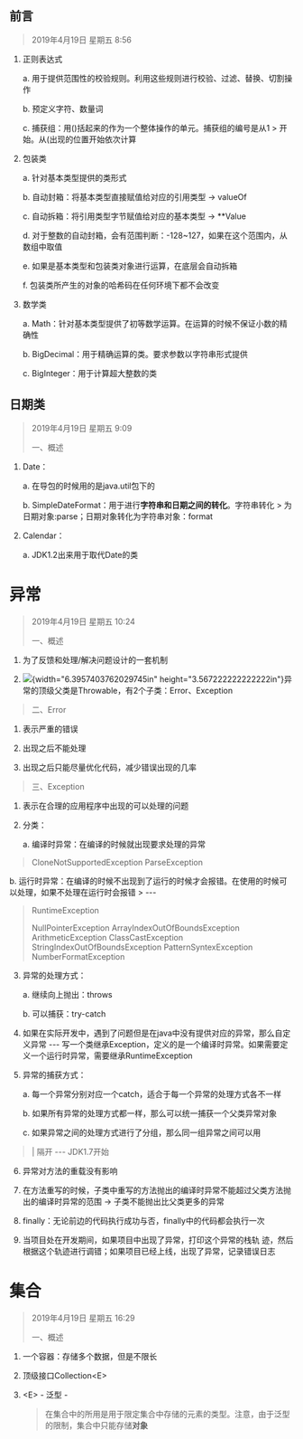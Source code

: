 ## 前言

> 2019年4月19日 星期五 8:56

1.  正则表达式

    a.  用于提供范围性的校验规则。利用这些规则进行校验、过滤、替换、切割操作

    b.  预定义字符、数量词

    c.  捕获组：用()括起来的作为一个整体操作的单元。捕获组的编号是从1
        > 开始。从(出现的位置开始依次计算

2.  包装类

    a.  针对基本类型提供的类形式

    b.  自动封箱：将基本类型直接赋值给对应的引用类型 -\> valueOf

    c.  自动拆箱：将引用类型字节赋值给对应的基本类型 -\> \*\*Value

    d.  对于整数的自动封箱，会有范围判断：-128\~127，如果在这个范围内，从数组中取值

    e.  如果是基本类型和包装类对象进行运算，在底层会自动拆箱

    f.  包装类所产生的对象的哈希码在任何环境下都不会改变

3.  数学类

    a.  Math：针对基本类型提供了初等数学运算。在运算的时候不保证小数的精确性

    b.  BigDecimal：用于精确运算的类。要求参数以字符串形式提供

    c.  BigInteger：用于计算超大整数的类

## 日期类

> 2019年4月19日 星期五 9:09
>
> 一、概述

1.  Date：

    a.  在导包的时候用的是java.util包下的

    b.  SimpleDateFormat：用于进行**字符串和日期之间的转化**。字符串转化
        > 为日期对象:parse；日期对象转化为字符串对象：format

2.  Calendar：

    a.  JDK1.2出来用于取代Date的类

# 异常

> 2019年4月19日 星期五 10:24
>
> 一、概述

1.  为了反馈和处理/解决问题设计的一套机制

2.  ![](media/image1.jpeg){width="6.3957403762029745in"
    height="3.567222222222222in"}异常的顶级父类是Throwable，有2个子类：Error、Exception

> 二、Error

1.  表示严重的错误

2.  出现之后不能处理

3.  出现之后只能尽量优化代码，减少错误出现的几率

> 三、Exception

1.  表示在合理的应用程序中出现的可以处理的问题

2.  分类：

    a.  编译时异常：在编译的时候就出现要求处理的异常

> CloneNotSupportedException ParseException

b.  运行时异常：在编译的时候不出现到了运行的时候才会报错。在使用的时候可以处理，如果不处理在运行时会报错
    > \-\--

> RuntimeException
>
> NullPointerException ArrayIndexOutOfBoundsException
> ArithmeticException ClassCastException StringIndexOutOfBoundsException
> PatternSyntexException NumberFormatException

3.  异常的处理方式：

    a.  继续向上抛出：throws

    b.  可以捕获：try-catch

4.  如果在实际开发中，遇到了问题但是在java中没有提供对应的异常，那么自定义异常
    \-\--
    写一个类继承Exception，定义的是一个编译时异常。如果需要定义一个运行时异常，需要继承RuntimeException

5.  异常的捕获方式：

    a.  每一个异常分别对应一个catch，适合于每一个异常的处理方式各不一样

    b.  如果所有异常的处理方式都一样，那么可以统一捕获一个父类异常对象

    c.  如果异常之间的处理方式进行了分组，那么同一组异常之间可以用

> \| 隔开 \-\-- JDK1.7开始

6.  异常对方法的重载没有影响

7.  在方法重写的时候，子类中重写的方法抛出的编译时异常不能超过父类方法抛出的编译时异常的范围
    -\> 子类不能抛出比父类更多的异常

8.  finally：无论前边的代码执行成功与否，finally中的代码都会执行一次

9.  当项目处在开发期间，如果项目中出现了异常，打印这个异常的栈轨
    迹，然后根据这个轨迹进行调错；如果项目已经上线，出现了异常，记录错误日志

# 集合

> 2019年4月19日 星期五 16:29
>
> 一、概述

1.  一个容器：存储多个数据，但是不限长

2.  顶级接口Collection\<E\>

3.  \<E\> - 泛型 -
    > 在集合中的所用是用于限定集合中存储的元素的类型。注意，由于泛型的限制，集合中只能存储**对象**
